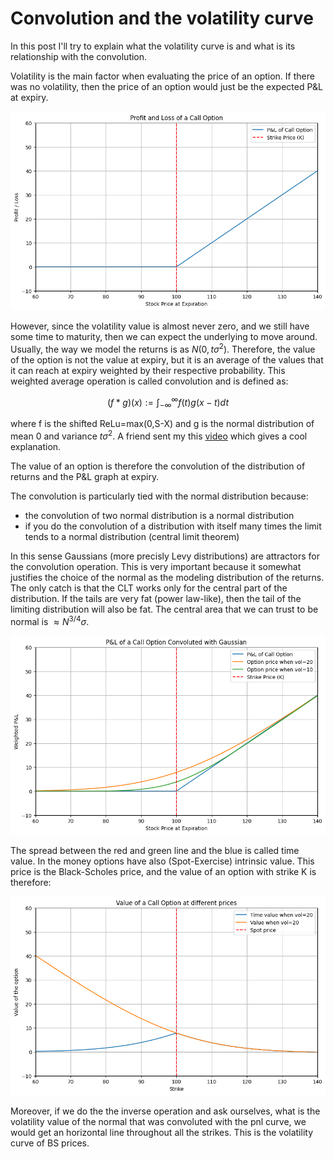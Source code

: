 # Convolution and the volatility curve

In this post I'll try to explain what the volatility curve is and what is its relationship with the convolution. 

Volatility is the main factor when evaluating the price of an option. If there was no volatility, then the price of an option would just be the expected P&L at expiry. 

![P&L call](conv1.png)

However, since the volatility value is almost never zero, and we still have some time to maturity, then we can expect the underlying to move around. Usually, the way we model the returns is as $N(0, t\sigma^2)$. Therefore, the value of the option is not the value at expiry, but it is an average of the values that it can reach at expiry weighted by their respective probability. 
This weighted average operation is called convolution and is defined as:

$$(f*g)(x):=\int_{-\infty}^{\infty}f(t)g(x-t)dt   $$

where f is the shifted ReLu=max(0,S-X) and g is the normal distribution of mean 0 and variance $t\sigma^2$. A friend sent my this [video](https://www.youtube.com/watch?v=KuXjwB4LzSA) which gives a cool explanation.

The value of an option is therefore the convolution of the distribution of returns and the P&L graph at expiry. 



The convolution is particularly tied with the normal distribution because:
* the convolution of two normal distribution is a normal distribution
* if you do the convolution of a distribution with itself many times the limit tends to a normal distribution (central limit theorem)

In this sense Gaussians (more precisly Levy distributions) are attractors for the convolution operation. This is very important because it somewhat justifies the choice of the normal as the modeling distribution of the returns. The only catch is that the CLT works only for the central part of the distribution. If the tails are very fat (power law-like), then the tail of the limiting distribution will also be fat. The central area that we can trust to be normal is $\approx N^{3/4}\sigma$.


![P&L call convolution](conv2.png)

The spread between the red and green line and the blue is called time value. In the money options have also (Spot-Exercise) intrinsic value. This price is the Black-Scholes price, and the value of an option with strike K is therefore:

![P&L spread convolution](conv3.png)

Moreover, if we do the the inverse operation and ask ourselves, what is the volatility value of the normal that was convoluted with the pnl curve, we would get an horizontal line throughout all the strikes. This is the volatility curve of BS prices.

